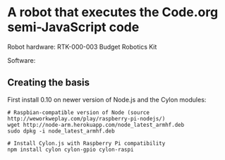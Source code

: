 # A robot that executes the Code.org semi-JavaScript code #

Robot hardware: RTK-000-003 Budget Robotics Kit

Software:

## Creating the basis ##

First install 0.10 on newer version of Node.js and the Cylon modules:

```
# Raspbian-compatible version of Node (source http://weworkweplay.com/play/raspberry-pi-nodejs/)
wget http://node-arm.herokuapp.com/node_latest_armhf.deb
sudo dpkg -i node_latest_armhf.deb

# Install Cylon.js with Raspberry Pi compatibility
npm install cylon cylon-gpio cylon-raspi
```
